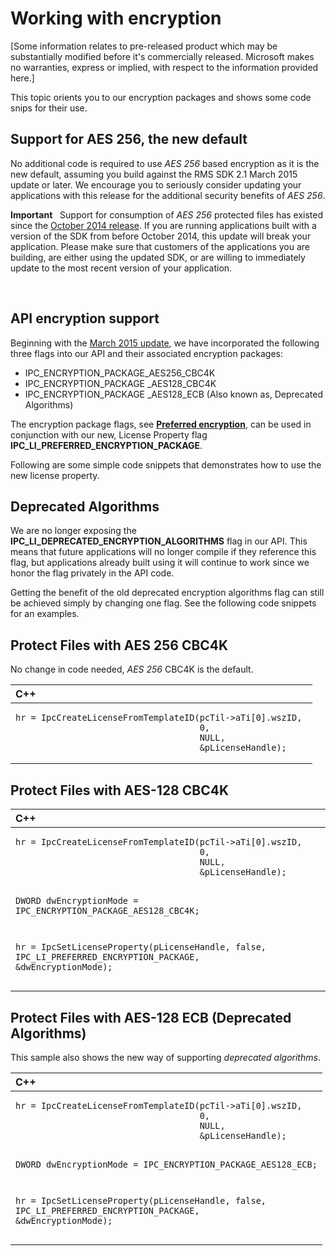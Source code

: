 Working with encryption
=======================================================================

\[Some information relates to pre-released product which may be substantially modified before it's commercially released. Microsoft makes no warranties, express or implied, with respect to the information provided here.\]

This topic orients you to our encryption packages and shows some code snips for their use.

<span id="Support_for_AES_256__the_new_default"></span><span id="support_for_aes_256__the_new_default"></span><span id="SUPPORT_FOR_AES_256__THE_NEW_DEFAULT"></span>Support for AES 256, the new default
---------------------------------------------------------------------------------------------------------------------------------------------------------------------------------------------------------

No additional code is required to use *AES 256* based encryption as it is the new default, assuming you build against the RMS SDK 2.1 March 2015 update or later. We encourage you to seriously consider updating your applications with this release for the additional security benefits of *AES 256*.

**Important**  
Support for consumption of *AES 256* protected files has existed since the [October 2014 release](release_notes__rtm_.md). If you are running applications built with a version of the SDK from before October 2014, this update will break your application. Please make sure that customers of the applications you are building, are either using the updated SDK, or are willing to immediately update to the most recent version of your application.

 

<span id="API_encryption_support"></span><span id="api_encryption_support"></span><span id="API_ENCRYPTION_SUPPORT"></span>API encryption support
-------------------------------------------------------------------------------------------------------------------------------------------------

Beginning with the [March 2015 update](release_notes__rtm_.md), we have incorporated the following three flags into our API and their associated encryption packages:

-   IPC\_ENCRYPTION\_PACKAGE\_AES256\_CBC4K
-   IPC\_ENCRYPTION\_PACKAGE \_AES128\_CBC4K
-   IPC\_ENCRYPTION\_PACKAGE \_AES128\_ECB (Also known as, Deprecated Algorithms)

The encryption package flags, see [**Preferred encryption**](xref:msipc.preferred_encryption), can be used in conjunction with our new, License Property flag **IPC\_LI\_PREFERRED\_ENCRYPTION\_PACKAGE**.

Following are some simple code snippets that demonstrates how to use the new license property.

<span id="Deprecated_Algorithms"></span><span id="deprecated_algorithms"></span><span id="DEPRECATED_ALGORITHMS"></span>Deprecated Algorithms
---------------------------------------------------------------------------------------------------------------------------------------------

We are no longer exposing the **IPC\_LI\_DEPRECATED\_ENCRYPTION\_ALGORITHMS** flag in our API. This means that future applications will no longer compile if they reference this flag, but applications already built using it will continue to work since we honor the flag privately in the API code.

Getting the benefit of the old deprecated encryption algorithms flag can still be achieved simply by changing one flag. See the following code snippets for an examples.

<span id="Protect_Files_with_AES_256_CBC4K"></span><span id="protect_files_with_aes_256_cbc4k"></span><span id="PROTECT_FILES_WITH_AES_256_CBC4K"></span>Protect Files with AES 256 CBC4K
-----------------------------------------------------------------------------------------------------------------------------------------------------------------------------------------

No change in code needed, *AES 256* CBC4K is the default.

<span codelanguage="ManagedCPlusPlus"></span>
<table>
<colgroup>
<col width="100%" />
</colgroup>
<thead>
<tr class="header">
<th align="left">C++</th>
</tr>
</thead>
<tbody>
<tr class="odd">
<td align="left"><pre><code>hr = IpcCreateLicenseFromTemplateID(pcTil-&gt;aTi[0].wszID, 
                                    0, 
                                    NULL, 
                                    &amp;pLicenseHandle);</code></pre></td>
</tr>
</tbody>
</table>

<span id="Protect_Files_with_AES-128_CBC4K"></span><span id="protect_files_with_aes-128_cbc4k"></span><span id="PROTECT_FILES_WITH_AES-128_CBC4K"></span>Protect Files with AES-128 CBC4K
-----------------------------------------------------------------------------------------------------------------------------------------------------------------------------------------

<span codelanguage="ManagedCPlusPlus"></span>
<table>
<colgroup>
<col width="100%" />
</colgroup>
<thead>
<tr class="header">
<th align="left">C++</th>
</tr>
</thead>
<tbody>
<tr class="odd">
<td align="left"><pre><code>hr = IpcCreateLicenseFromTemplateID(pcTil-&gt;aTi[0].wszID, 
                                    0, 
                                    NULL, 
                                    &amp;pLicenseHandle);

DWORD dwEncryptionMode = IPC_ENCRYPTION_PACKAGE_AES128_CBC4K; 

hr = IpcSetLicenseProperty(pLicenseHandle, 
                           false,
                           IPC_LI_PREFERRED_ENCRYPTION_PACKAGE,
                           &amp;dwEncryptionMode);</code></pre></td>
</tr>
</tbody>
</table>

<span id="Protect_Files_with_AES-128_ECB__Deprecated_Algorithms_"></span><span id="protect_files_with_aes-128_ecb__deprecated_algorithms_"></span><span id="PROTECT_FILES_WITH_AES-128_ECB__DEPRECATED_ALGORITHMS_"></span>Protect Files with AES-128 ECB (Deprecated Algorithms)
---------------------------------------------------------------------------------------------------------------------------------------------------------------------------------------------------------------------------------------------------------------------------------

This sample also shows the new way of supporting *deprecated algorithms*.

<span codelanguage="ManagedCPlusPlus"></span>
<table>
<colgroup>
<col width="100%" />
</colgroup>
<thead>
<tr class="header">
<th align="left">C++</th>
</tr>
</thead>
<tbody>
<tr class="odd">
<td align="left"><pre><code>hr = IpcCreateLicenseFromTemplateID(pcTil-&gt;aTi[0].wszID, 
                                    0, 
                                    NULL, 
                                    &amp;pLicenseHandle);

DWORD dwEncryptionMode = IPC_ENCRYPTION_PACKAGE_AES128_ECB;

hr = IpcSetLicenseProperty(pLicenseHandle, 
                           false,
                           IPC_LI_PREFERRED_ENCRYPTION_PACKAGE, 
                           &amp;dwEncryptionMode);</code></pre></td>
</tr>
</tbody>
</table>

 

 



